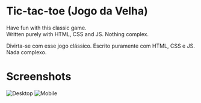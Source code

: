 # Tic-tac-toe (Jogo da Velha)

Have fun with this classic game.  
Written purely with HTML, CSS and JS. Nothing complex. 


Divirta-se com esse jogo clássico. 
Escrito puramente com HTML, CSS e JS. Nada complexo. 

# Screenshots

![Desktop](https://github.com/martinsgms/tic-tac-toe/screenshots/master/desktop.png?raw=true)
![Mobile](https://github.com/martinsgms/tic-tac-toe/screenshots/master/mobile.jpg?raw=true)
